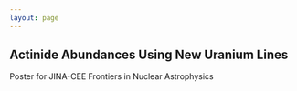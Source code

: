 ```yaml
---
layout: page
---
```


## Actinide Abundances Using New Uranium Lines
Poster for JINA-CEE Frontiers in Nuclear Astrophysics
